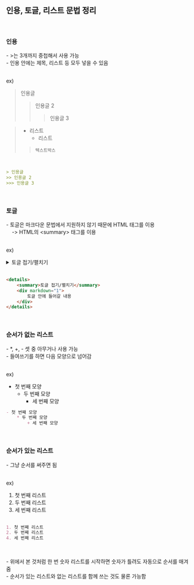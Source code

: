 ## 인용, 토글, 리스트 문법 정리
<br>

### **인용**
\- >는 3개까지 중첩해서 사용 가능 <br>
\- 인용 안에는 제목, 리스트 등 모두 넣을 수 있음 <br> 
<br>

ex)
> 인용글
>> 인용글 2
>>> 인용글 3

> - 리스트
>   - 리스트
>> `텍스트박스`

<br> 

``` markdown
> 인용글
>> 인용글 2
>>> 인용글 3
```
<br>

### **토글**
\- 토글은 마크다운 문법에서 지원하지 않기 때문에 HTML 태그를 이용 <br>
&nbsp;&nbsp;&nbsp;&nbsp;-> HTML의 \<summary> 태그를 이용 <br>
<br>

ex)
<details>
    <summary>토글 접기/펼치기</summary>  
    <div markdown="1">  
        &nbsp;&nbsp;&nbsp;&nbsp;토글 안에 들어갈 내용
    </div>
</details> <br>

``` html
<details>
    <summary>토글 접기/펼치기</summary>  
    <div markdown="1">  
        토글 안에 들어갈 내용
    </div>
</details>
```
<br>

### **순서가 없는 리스트**
\- *, +, - 셋 중 아무거나 사용 가능 <br>
\- 들여쓰기를 하면 다음 모양으로 넘어감 <br>
<br>

ex)
- 첫 번째 모양
  - 두 번째 모양
    - 세 번째 모양

``` markdown
- 첫 번째 모양
    * 두 번째 모양
        + 세 번째 모양
```   
<br>

### **순서가 있는 리스트**
\- 그냥 순서를 써주면 됨 <br>
<br>

ex) <br>
1. 첫 번째 리스트
2. 두 번째 리스트
4. 세 번째 리스트
<br> <br>

``` markdown
1. 첫 번째 리스트
2. 두 번째 리스트
4. 세 번째 리스트
```
<br>

\- 위에서 본 것처럼 한 번 숫자 리스트를 시작하면 숫자가 틀려도 자동으로 순서를 매겨줌 <br>
\- 순서가 있는 리스트와 없는 리스트를 함께 쓰는 것도 물론 가능함